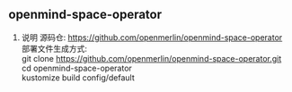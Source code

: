 ## openmind-space-operator

1. 说明
源码仓: https://github.com/openmerlin/openmind-space-operator  
部署文件生成方式:  
git clone https://github.com/openmerlin/openmind-space-operator.git  
cd openmind-space-operator  
kustomize build config/default